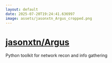 ```yaml
---
layout: default
date: 2025-07-20T19:24:41.636997
image: assets/jasonxtn_Argus_cropped.png
---
```


# [jasonxtn/Argus](https://github.com/jasonxtn/Argus)

Python toolkit for network recon and info gathering
